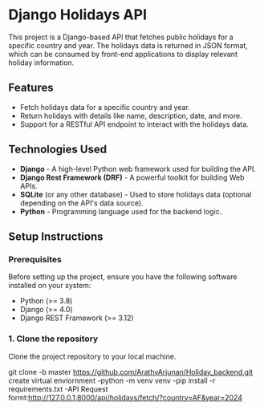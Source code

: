 # Django Holidays API

This project is a Django-based API that fetches public holidays for a specific country and year. The holidays data is returned in JSON format, which can be consumed by front-end applications to display relevant holiday information.

## Features

- Fetch holidays data for a specific country and year.
- Return holidays with details like name, description, date, and more.
- Support for a RESTful API endpoint to interact with the holidays data.

## Technologies Used

- **Django** - A high-level Python web framework used for building the API.
- **Django Rest Framework (DRF)** - A powerful toolkit for building Web APIs.
- **SQLite** (or any other database) - Used to store holidays data (optional depending on the API's data source).
- **Python** - Programming language used for the backend logic.

## Setup Instructions

### Prerequisites

Before setting up the project, ensure you have the following software installed on your system:

- Python (>= 3.8)
- Django (>= 4.0)
- Django REST Framework (>= 3.12)
  

### 1. Clone the repository

Clone the project repository to your local machine.

git clone -b master https://github.com/ArathyArjunan/Holiday_backend.git
create virtual enviornment 
-python -m venv venv
-pip install -r requirements.txt
-API Request formt:http://127.0.0.1:8000/api/holidays/fetch/?country=AF&year=2024


